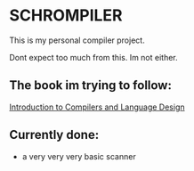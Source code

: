 # SCHROMPILER

This is my personal compiler project.

Dont expect too much from this. Im not either.

## The book im trying to follow:
[Introduction to Compilers and Language Design](https://www3.nd.edu/~dthain/compilerbook/)

## Currently done:
- a very very very basic scanner
